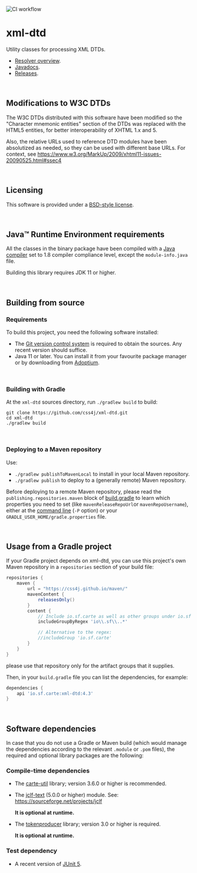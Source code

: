 ![CI workflow](https://github.com/css4j/xml-dtd/actions/workflows/build.yml/badge.svg)

# xml-dtd

Utility classes for processing XML DTDs.

- [Resolver overview](https://css4j.github.io/resolver.html).
- [Javadocs](https://css4j.github.io/api/latest/io.sf.carte.xml.dtd/module-summary.html).
- [Releases](https://github.com/css4j/xml-dtd/releases).

<br/>

## Modifications to W3C DTDs

The W3C DTDs distributed with this software have been modified so the "Character
mnemonic entities" section of the DTDs was replaced with the HTML5 entities, for
better interoperability of XHTML 1.x and 5.

Also, the relative URLs used to reference DTD modules have been absolutized as
needed, so they can be used with different base URLs. For context, see
https://www.w3.org/MarkUp/2009/xhtml11-issues-20090525.html#ssec4

<br/>

## Licensing

This software is provided under a [BSD-style license](LICENSE.txt).

<br/>

## Java™ Runtime Environment requirements

All the classes in the binary package have been compiled with a [Java compiler](https://adoptium.net/)
set to 1.8 compiler compliance level, except the `module-info.java` file.

Building this library requires JDK 11 or higher.

<br/>

## Building from source

### Requirements

To build this project, you need the following software installed:

- The [Git version control system](https://git-scm.com/downloads) is required to
obtain the sources. Any recent version should suffice.
- Java 11 or later. You can install it from your favourite package manager or by
downloading from [Adoptium](https://adoptium.net/).

<br/>

### Building with Gradle

At the `xml-dtd` sources directory, run `./gradlew build` to build:

```shell
git clone https://github.com/css4j/xml-dtd.git
cd xml-dtd
./gradlew build
```

<br/>

### Deploying to a Maven repository

Use:
- `./gradlew publishToMavenLocal` to install in your local Maven repository.
- `./gradlew publish` to deploy to a (generally remote) Maven repository.

Before deploying to a remote Maven repository, please read the
`publishing.repositories.maven` block of
[build.gradle](https://github.com/css4j/xml-dtd/blob/master/build.gradle)
to learn which properties you need to set (like `mavenReleaseRepoUrl`or
`mavenRepoUsername`), either at the [command line](https://docs.gradle.org/current/userguide/build_environment.html#sec:project_properties)
(`-P` option) or your `GRADLE_USER_HOME/gradle.properties` file.

<br/>

## Usage from a Gradle project

If your Gradle project depends on xml-dtd, you can use this project's own Maven
repository in a `repositories` section of your build file:

```groovy
repositories {
    maven {
        url = "https://css4j.github.io/maven/"
        mavenContent {
            releasesOnly()
        }
        content {
            // Include io.sf.carte as well as other groups under io.sf
            includeGroupByRegex 'io\\.sf\\..*'

            // Alternative to the regex:
            //includeGroup 'io.sf.carte'
        }
    }
}
```
please use that repository only for the artifact groups that it supplies.

Then, in your `build.gradle` file you can list the dependencies, for example:

```groovy
dependencies {
    api 'io.sf.carte:xml-dtd:4.3'
}
```

<br/>

## Software dependencies

In case that you do not use a Gradle or Maven build (which would manage the
dependencies according to the relevant `.module` or `.pom` files), the required
and optional library packages are the following:

### Compile-time dependencies

- The [carte-util](https://github.com/css4j/carte-util) library; version 3.6.0
  or higher is recommended.

- The [jclf-text](https://jclf.sourceforge.io/api/io.sf.jclf.text/module-summary.html)
  (5.0.0 or higher) module. See: https://sourceforge.net/projects/jclf

  **It is optional at runtime.**

- The [tokenproducer](https://github.com/css4j/tokenproducer) library; version
  3.0 or higher is required.

  **It is optional at runtime.**

### Test dependency

- A recent version of [JUnit 5](https://junit.org/junit5/).
